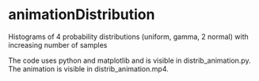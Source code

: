 # animationDistribution
Histograms of 4 probability distributions (uniform, gamma, 2 normal) with increasing number of samples

The code uses python and matplotlib and is visible in distrib_animation.py. The animation is visible in distrib_animation.mp4.
